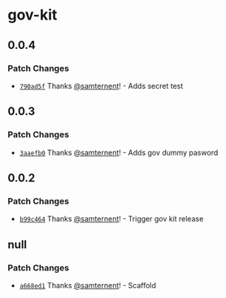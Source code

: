 # gov-kit

## 0.0.4

### Patch Changes

- [`790ad5f`](https://github.com/samternent/home/commit/790ad5f2f8011b6a6864642373a9b6aa85daddc4) Thanks [@samternent](https://github.com/samternent)! - Adds secret test

## 0.0.3

### Patch Changes

- [`3aaefb0`](https://github.com/samternent/home/commit/3aaefb03cd443c25de2988378145a428ba934fbe) Thanks [@samternent](https://github.com/samternent)! - Adds gov dummy pasword

## 0.0.2

### Patch Changes

- [`b99c464`](https://github.com/samternent/home/commit/b99c464993c8318079e53caac4cdd4e84cdc2a51) Thanks [@samternent](https://github.com/samternent)! - Trigger gov kit release

## null

### Patch Changes

- [`a668ed1`](https://github.com/samternent/home/commit/a668ed1df5cdda83c3089abd1e2ab35ddcb9e1ed) Thanks [@samternent](https://github.com/samternent)! - Scaffold
